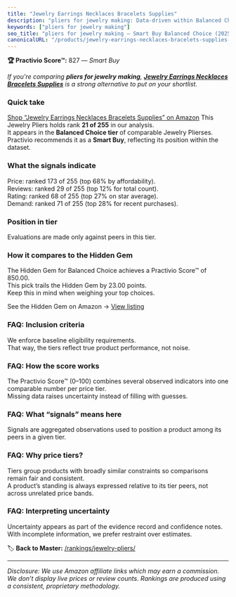 ```yaml
---
title: "Jewelry Earrings Necklaces Bracelets Supplies"
description: "pliers for jewelry making: Data-driven within Balanced Choice ranking using the Practivio Score™. Positioned by quality, value, demand, findability, momentum."
keywords: ["pliers for jewelry making"]
seo_title: "pliers for jewelry making — Smart Buy Balanced Choice (2025)"
canonicalURL: "/products/jewelry-earrings-necklaces-bracelets-supplies-B07YFPRH6J/"
---
```


**🏆 Practivio Score™:** 827 — _Smart Buy_


*If you're comparing **pliers for jewelry making**, **[Jewelry Earrings Necklaces Bracelets Supplies](https://www.amazon.com/dp/B07YFPRH6J?tag=practivio-20)** is a strong alternative to put on your shortlist.*
### Quick take
[Shop “Jewelry Earrings Necklaces Bracelets Supplies” on Amazon](https://www.amazon.com/dp/B07YFPRH6J?tag=practivio-20)
This Jewelry Pliers holds rank **21 of 255** in our analysis.  
It appears in the **Balanced Choice tier** of comparable Jewelry Plierses.  
Practivio recommends it as a **Smart Buy**, reflecting its position within the dataset.

### What the signals indicate
Price: ranked 173 of 255 (top 68% by affordability).  
Reviews: ranked 29 of 255 (top 12% for total count).  
Rating: ranked 68 of 255 (top 27% on star average).  
Demand: ranked 71 of 255 (top 28% for recent purchases).

### Position in tier
Evaluations are made only against peers in this tier.

### How it compares to the Hidden Gem
The Hidden Gem for Balanced Choice achieves a Practivio Score™ of 850.00.  
This pick trails the Hidden Gem by 23.00 points.  
Keep this in mind when weighing your top choices.  

See the Hidden Gem on Amazon → [View listing](https://www.amazon.com/dp/B000JNRR0Y?tag=practivio-20)

### FAQ: Inclusion criteria
We enforce baseline eligibility requirements.  
That way, the tiers reflect true product performance, not noise.

### FAQ: How the score works
The Practivio Score™ (0–100) combines several observed indicators into one comparable number per price tier.  
Missing data raises uncertainty instead of filling with guesses.

### FAQ: What “signals” means here
Signals are aggregated observations used to position a product among its peers in a given tier.

### FAQ: Why price tiers?
Tiers group products with broadly similar constraints so comparisons remain fair and consistent.  
A product’s standing is always expressed relative to its tier peers, not across unrelated price bands.

### FAQ: Interpreting uncertainty
Uncertainty appears as part of the evidence record and confidence notes.  
With incomplete information, we prefer restraint over estimates.


🏷️ **Back to Master:** [/rankings/jewelry-pliers/](/rankings/jewelry-pliers/)

---
_Disclosure: We use Amazon affiliate links which may earn a commission. We don’t display live prices or review counts. Rankings are produced using a consistent, proprietary methodology._
